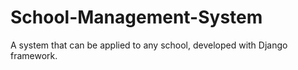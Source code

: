 # School-Management-System
A system that can be applied to any school, developed with Django framework.
